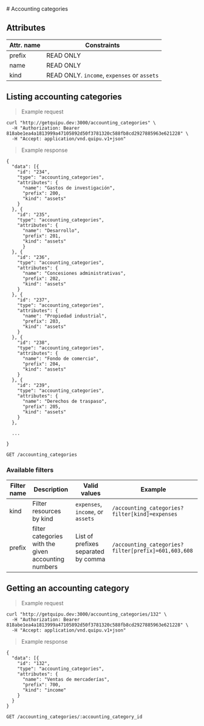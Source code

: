 #<a name="accounting-categories-section"></a> Accounting categories

## Attributes

Attr. name |  Constraints
---------- |  -----------
prefix | READ ONLY
name | READ ONLY
kind | READ ONLY. `income`, `expenses` or `assets`

## Listing accounting categories

> Example request

```shell
curl "http://getquipu.dev:3000/accounting_categories" \
  -H "Authorization: Bearer 818abe1ea4a1813999a47105892d50f3781320c588fb8cd2927885963e621228" \
  -H "Accept: application/vnd.quipu.v1+json"
```

> Example response

```shell
{
  "data": [{
    "id": "234",
    "type": "accounting_categories",
    "attributes": {
      "name": "Gastos de investigación",
      "prefix": 200,
      "kind": "assets"
    }
  }, {
    "id": "235",
    "type": "accounting_categories",
    "attributes": {
      "name": "Desarrollo",
      "prefix": 201,
      "kind": "assets"
      }
  }, {
    "id": "236",
    "type": "accounting_categories",
    "attributes": {
      "name": "Concesiones administrativas",
      "prefix": 202,
      "kind": "assets"
    }
  }, {
    "id": "237",
    "type": "accounting_categories",
    "attributes": {
      "name": "Propiedad industrial",
      "prefix": 203,
      "kind": "assets"
    }
  }, {
    "id": "238",
    "type": "accounting_categories",
    "attributes": {
      "name": "Fondo de comercio",
      "prefix": 204,
      "kind": "assets"
    }
  }, {
    "id": "239",
    "type": "accounting_categories",
    "attributes": {
      "name": "Derechos de traspaso",
      "prefix": 205,
      "kind": "assets"
    }
  },

  ...

}
```

`GET /accounting_categories`

### Available filters

Filter name | Description | Valid values | Example
------------| ------------| ------------ | -------
kind | Filter resources by kind | `expenses`, `income`, or `assets` | `/accounting_categories?filter[kind]=expenses`
prefix | filter categories with the given accounting numbers | List of prefixes separated by comma | `/accounting_categories?filter[prefix]=601,603,608`


## Getting an accounting category

> Example request

```shell
curl "http://getquipu.dev:3000/accounting_categories/132" \
  -H "Authorization: Bearer 818abe1ea4a1813999a47105892d50f3781320c588fb8cd2927885963e621228" \
  -H "Accept: application/vnd.quipu.v1+json"
```

> Example response

```shell
{
  "data": [{
    "id": "132",
    "type": "accounting_categories",
    "attributes": {
      "name": "Ventas de mercaderías",
      "prefix": 700,
      "kind": "income"
    }
  }
}
```

`GET /accounting_categories/:accounting_category_id`
